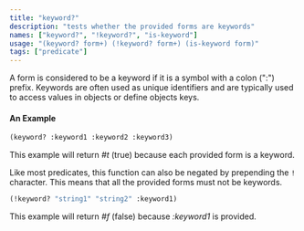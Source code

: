 ```yaml
---
title: "keyword?"
description: "tests whether the provided forms are keywords"
names: ["keyword?", "!keyword?", "is-keyword"]
usage: "(keyword? form+) (!keyword? form+) (is-keyword form)"
tags: ["predicate"]
---
```


A form is considered to be a keyword if it is a symbol with a colon (":") prefix. Keywords are often used as unique identifiers and are typically used to access values in objects or define objects keys.

#### An Example

```scheme
(keyword? :keyword1 :keyword2 :keyword3)
```

This example will return _#t_ (true) because each provided form is a keyword.

Like most predicates, this function can also be negated by prepending the `!` character. This means that all the provided forms must not be keywords.

```scheme
(!keyword? "string1" "string2" :keyword1)
```

This example will return _#f_ (false) because _:keyword1_ is provided.
